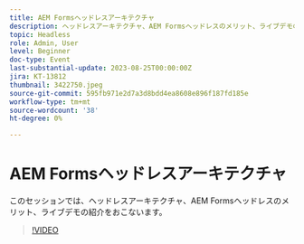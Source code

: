 ```yaml
---
title: AEM Formsヘッドレスアーキテクチャ
description: ヘッドレスアーキテクチャ、AEM Formsヘッドレスのメリット、ライブデモの概要。
topic: Headless
role: Admin, User
level: Beginner
doc-type: Event
last-substantial-update: 2023-08-25T00:00:00Z
jira: KT-13812
thumbnail: 3422750.jpeg
source-git-commit: 595fb971e2d7a3d8bdd4ea8608e896f187fd185e
workflow-type: tm+mt
source-wordcount: '38'
ht-degree: 0%

---
```



# AEM Formsヘッドレスアーキテクチャ

このセッションでは、ヘッドレスアーキテクチャ、AEM Formsヘッドレスのメリット、ライブデモの紹介をおこないます。

>[!VIDEO](https://video.tv.adobe.com/v/3422750/?learn=on)

